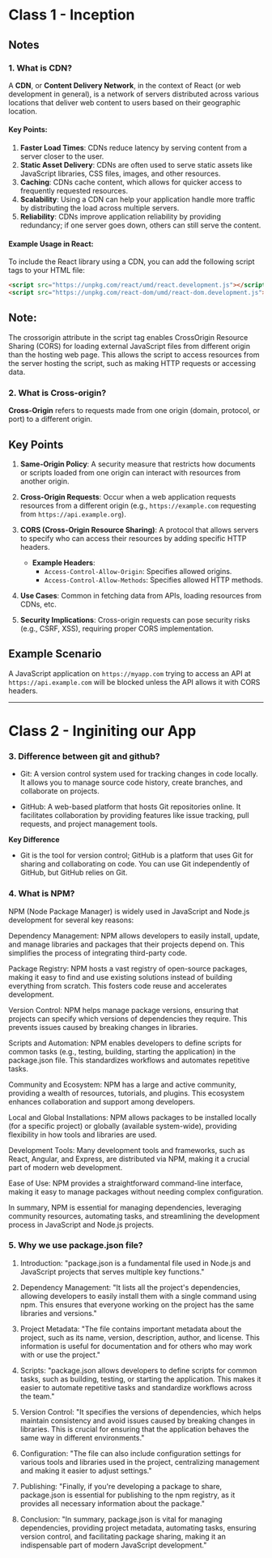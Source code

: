 # Class 1 - Inception

## **Notes**

### 1. What is CDN?

A **CDN**, or **Content Delivery Network**, in the context of React (or web development in general), is a network of servers distributed across various locations that deliver web content to users based on their geographic location.

#### **Key Points:**

1. **Faster Load Times**: CDNs reduce latency by serving content from a server closer to the user.
2. **Static Asset Delivery**: CDNs are often used to serve static assets like JavaScript libraries, CSS files, images, and other resources.
3. **Caching**: CDNs cache content, which allows for quicker access to frequently requested resources.
4. **Scalability**: Using a CDN can help your application handle more traffic by distributing the load across multiple servers.
5. **Reliability**: CDNs improve application reliability by providing redundancy; if one server goes down, others can still serve the content.

#### **Example Usage in React:**

To include the React library using a CDN, you can add the following script tags to your HTML file:

```html
<script src="https://unpkg.com/react/umd/react.development.js"></script>
<script src="https://unpkg.com/react-dom/umd/react-dom.development.js"></script>
```
## Note: ## 
The crossorigin attribute in the script tag enables CrossOrigin Resource Sharing (CORS) for loading external JavaScript
files from different origin than the hosting web page. This
allows the script to access resources from the server hosting
the script, such as making HTTP requests or accessing data.

### 2. What is Cross-origin?

**Cross-Origin** refers to requests made from one origin (domain, protocol, or port) to a different origin.

## Key Points

1. **Same-Origin Policy**: A security measure that restricts how documents or scripts loaded from one origin can interact with resources from another origin.

2. **Cross-Origin Requests**: Occur when a web application requests resources from a different origin (e.g., `https://example.com` requesting from `https://api.example.org`).

3. **CORS (Cross-Origin Resource Sharing)**: A protocol that allows servers to specify who can access their resources by adding specific HTTP headers.
   - **Example Headers**:
     - `Access-Control-Allow-Origin`: Specifies allowed origins.
     - `Access-Control-Allow-Methods`: Specifies allowed HTTP methods.

4. **Use Cases**: Common in fetching data from APIs, loading resources from CDNs, etc.

5. **Security Implications**: Cross-origin requests can pose security risks (e.g., CSRF, XSS), requiring proper CORS implementation.

## Example Scenario

A JavaScript application on `https://myapp.com` trying to access an API at `https://api.example.com` will be blocked unless the API allows it with CORS headers.

---

# Class 2 - Inginiting our App

### 3. Difference between git and github?

- Git: A version control system used for tracking changes in code locally. It allows you to manage source code history, create branches, and collaborate on projects.

- GitHub: A web-based platform that hosts Git repositories online. It facilitates collaboration by providing features like issue tracking, pull requests, and project management tools.

**Key Difference**
- Git is the tool for version control; GitHub is a platform that uses Git for sharing and collaborating on code. You can use Git independently of GitHub, but GitHub relies on Git.

### 4. What is NPM?

NPM (Node Package Manager) is widely used in JavaScript and Node.js development for several key reasons:

Dependency Management: NPM allows developers to easily install, update, and manage libraries and packages that their projects depend on. This simplifies the process of integrating third-party code.

Package Registry: NPM hosts a vast registry of open-source packages, making it easy to find and use existing solutions instead of building everything from scratch. This fosters code reuse and accelerates development.

Version Control: NPM helps manage package versions, ensuring that projects can specify which versions of dependencies they require. This prevents issues caused by breaking changes in libraries.

Scripts and Automation: NPM enables developers to define scripts for common tasks (e.g., testing, building, starting the application) in the package.json file. This standardizes workflows and automates repetitive tasks.

Community and Ecosystem: NPM has a large and active community, providing a wealth of resources, tutorials, and plugins. This ecosystem enhances collaboration and support among developers.

Local and Global Installations: NPM allows packages to be installed locally (for a specific project) or globally (available system-wide), providing flexibility in how tools and libraries are used.

Development Tools: Many development tools and frameworks, such as React, Angular, and Express, are distributed via NPM, making it a crucial part of modern web development.

Ease of Use: NPM provides a straightforward command-line interface, making it easy to manage packages without needing complex configuration.

In summary, NPM is essential for managing dependencies, leveraging community resources, automating tasks, and streamlining the development process in JavaScript and Node.js projects.

### 5. Why we use package.json file?
1. Introduction:
"package.json is a fundamental file used in Node.js and JavaScript projects that serves multiple key functions."

2. Dependency Management:
"It lists all the project's dependencies, allowing developers to easily install them with a single command using npm. This ensures that everyone working on the project has the same libraries and versions."

3. Project Metadata:
"The file contains important metadata about the project, such as its name, version, description, author, and license. This information is useful for documentation and for others who may work with or use the project."

4. Scripts:
"package.json allows developers to define scripts for common tasks, such as building, testing, or starting the application. This makes it easier to automate repetitive tasks and standardize workflows across the team."

5. Version Control:
"It specifies the versions of dependencies, which helps maintain consistency and avoid issues caused by breaking changes in libraries. This is crucial for ensuring that the application behaves the same way in different environments."

6. Configuration:
"The file can also include configuration settings for various tools and libraries used in the project, centralizing management and making it easier to adjust settings."

7. Publishing:
"Finally, if you're developing a package to share, package.json is essential for publishing to the npm registry, as it provides all necessary information about the package."

8. Conclusion:
"In summary, package.json is vital for managing dependencies, providing project metadata, automating tasks, ensuring version control, and facilitating package sharing, making it an indispensable part of modern JavaScript development."


